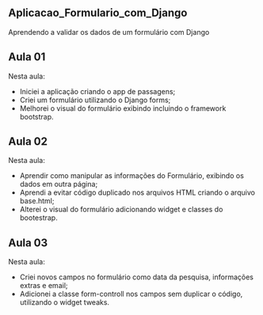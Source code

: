 ## Aplicacao_Formulario_com_Django
Aprendendo a validar os dados de um formulário com Django

## Aula 01

Nesta aula:

- Iniciei a aplicação criando o app de passagens;
- Criei um formulário utilizando o Django forms;
- Melhorei o visual do formulário exibindo incluindo o framework bootstrap.

## Aula 02

Nesta aula:

- Aprendir como manipular as informações do Formulário, exibindo os dados em outra página;
- Aprendi a evitar código duplicado nos arquivos HTML criando o arquivo base.html;
- Alterei o visual do formulário adicionando widget e classes do bootestrap.

## Aula 03

Nesta aula:

- Criei novos campos no formulário como data da pesquisa, informações extras e email;
- Adicionei a classe form-controll nos campos sem duplicar o código, utilizando o widget tweaks.